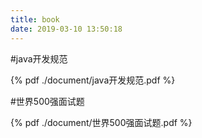 ```yaml
---
title: book
date: 2019-03-10 13:50:18
---
```


#java开发规范

{% pdf ./document/java开发规范.pdf %}

#世界500强面试题

{% pdf ./document/世界500强面试题.pdf %}



